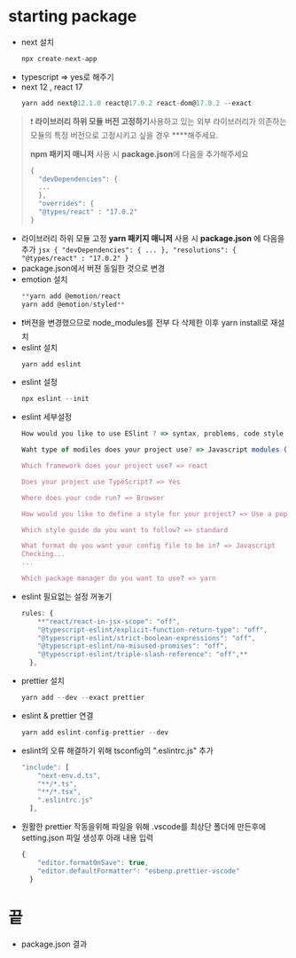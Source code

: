 # starting package

- next 설치
  ```jsx
  npx create-next-app
  ```
- typescript ⇒ yes로 해주기
- next 12 , react 17
  ```jsx
  yarn add next@12.1.0 react@17.0.2 react-dom@17.0.2 --exact
  ```

> ❗️ **라이브러리 하위 모듈 버전 고정하기**사용하고 있는 외부 라이브러리가 의존하는 모듈의 특정 버전으로 고정시키고 싶을 경우
> \*\*\*\*해주세요.
>
> **npm 패키지 매니저** 사용 시 **package.json**에 다음을 추가해주세요
>
> ```jsx
> {
> 	"devDependencies": {
> 	...
> 	},
> 	"overrides": {
> 	"@types/react" : "17.0.2"
> }
> ```

- 라이브러리 하위 모듈 고정
  **yarn 패키지 매니저** 사용 시 **package.json** 에 다음을 추가
      ```jsx
      {
      	"devDependencies": {
      	...
      	},
      	"resolutions": {
      	"@types/react" : "17.0.2"
      }
      ```
- package.json에서 버젼 동일한 것으로 변경
- emotion 설치
  ```jsx
  **yarn add @emotion/react
  yarn add @emotion/styled**
  ```
- ❗️버젼을 변경했으므로 node_modules를 전부 다 삭제한 이후 yarn install로 재설치
- eslint 설치
  ```jsx
  yarn add eslint
  ```
- eslint 설정
  ```jsx
  npx eslint --init
  ```
- eslint 세부설정
  ```jsx
  How would you like to use ESlint ? => syntax, problems, code style

  Waht type of modiles does your project use? => Javascript modules (import/export)

  Which framework does your project use? => react

  Does your project use TypeScript? => Yes

  Where does your code run? => Browser

  How would you like to define a style for your project? => Use a popular style guide

  Which style guide do you want to follow? => standard

  What format do you want your config file to be in? => Javascript
  Checking...
  ...

  Which package manager do you want to use? => yarn
  ```
- eslint 필요없는 설정 꺼놓기
  ```jsx
  rules: {
      **"react/react-in-jsx-scope": "off",
      "@typescript-eslint/explicit-function-return-type": "off",
      "@typescript-eslint/strict-boolean-expressions": "off",
      "@typescript-eslint/no-misused-promises": "off",
      "@typescript-eslint/triple-slash-reference": "off",**
    },
  ```
- prettier 설치
  ```jsx
  yarn add --dev --exact prettier
  ```
- eslint & prettier 연결
  ```jsx
  yarn add eslint-config-prettier --dev
  ```
- eslint의 오류 해결하기 위해 tsconfig의 ".eslintrc.js" 추가
  ```jsx
  "include": [
      "next-env.d.ts",
      "**/*.ts",
      "**/*.tsx",
      ".eslintrc.js"
    ],
  ```
- 원활한 prettier 작동을위해 파일을 위해 .vscode를 최상단 폴더에 만든후에
  setting.json 파일 생성후 아래 내용 입력
  ```jsx
  {
      "editor.formatOnSave": true,
      "editor.defaultFormatter": "esbenp.prettier-vscode"
    }
  ```

# 끝

- package.json 결과
